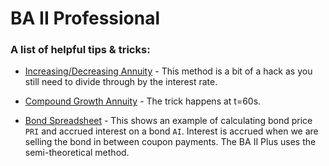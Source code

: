 # BA II Professional

### A list of helpful tips & tricks:
 
* [Increasing/Decreasing Annuity](http://www.actuarialoutpost.com/actuarial_discussion_forum/showthread.php?t=48035#3) - This method is a bit of a hack as you still need to divide through by the interest rate.

* [Compound Growth Annuity](https://www.youtube.com/watch?v=sEB-SG82lSM) - The trick happens at t=60s.

* [Bond Spreadsheet](https://www.youtube.com/watch?v=y9Hhad_CAHg) - This shows an example of calculating bond price `PRI` and accrued interest on a bond `AI`. Interest is accrued when we are selling the bond in between coupon payments. The BA II Plus uses the semi-theoretical method.

